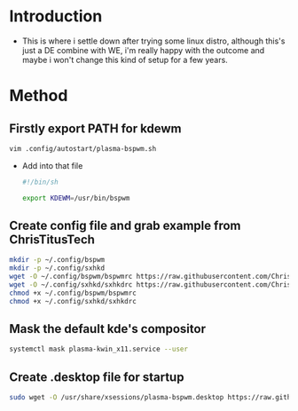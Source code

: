 # Introduction
- This is where i settle down after trying some linux distro, although this's just a DE combine with WE, i'm really happy with the outcome and maybe i won't change this kind of setup for a few years.
# Method
## Firstly export PATH for kdewm
  ```bash
  vim .config/autostart/plasma-bspwm.sh
  ```
- Add into that file
  ```bash
  #!/bin/sh

  export KDEWM=/usr/bin/bspwm
  ```
## Create config file and grab example from ChrisTitusTech
```bash
mkdir -p ~/.config/bspwm
mkdir -p ~/.config/sxhkd
wget -O ~/.config/bspwm/bspwmrc https://raw.githubusercontent.com/ChrisTitusTech/BSPWM-on-KDE/main/bspwmrc
wget -O ~/.config/sxhkd/sxhkdrc https://raw.githubusercontent.com/ChrisTitusTech/BSPWM-on-KDE/main/sxhkdrc
chmod +x ~/.config/bspwm/bspwmrc
chmod +x ~/.config/sxhkd/sxhkdrc
```
## Mask the default kde's compositor
```bash
systemctl mask plasma-kwin_x11.service --user
```
## Create .desktop file for startup
```bash
sudo wget -O /usr/share/xsessions/plasma-bspwm.desktop https://raw.githubusercontent.com/ChrisTitusTech/BSPWM-on-KDE/main/plasma-bspwm.desktop
```
